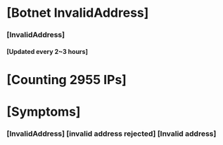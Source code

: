 # [Botnet InvalidAddress]
### [InvalidAddress]
#### [Updated every 2~3 hours]

# [Counting 2955 IPs]

# [Symptoms] 

###   [InvalidAddress] [invalid address rejected] [Invalid address]
